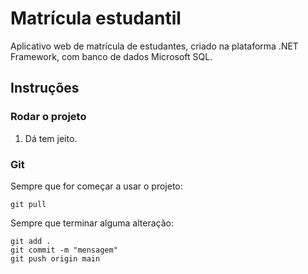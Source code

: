 # Matrícula estudantil

Aplicativo web de matrícula de estudantes, criado na plataforma .NET Framework, com banco de dados Microsoft SQL.

## Instruções
### Rodar o projeto

1. Dá tem jeito.

### Git
Sempre que for começar a usar o projeto:
```shell
git pull
```

Sempre que terminar alguma alteração:
```shell
git add .
git commit -m "mensagem"
git push origin main
```

